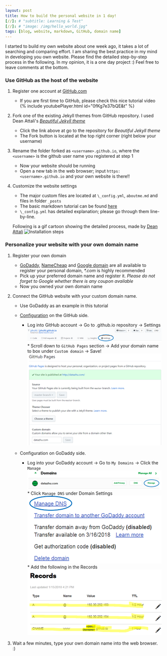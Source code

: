 ```yaml
---
layout: post
title: How to build the personal website in 1 day!
[//]: # "subtitle: Learning & Test"
[//]: # "image: /img/hello_world.jpg"
tags: [blog, website, markdown, GitHub, domain name]
---
```


[//]: # "* Will be replaced with the ToC, excluding the 'Contents' header"
[//]: # "{:toc}"

I started to build my own website about one week ago, it takes a lot of searching and comparing effort. 
I am sharing the best practice in my mind in developing you own website. Please find the detailed step-by-step process in the following.
In my opinion, it is a one day project :) Feel free to leave comments at the bottom.

### Use GitHub as the host of the website
1. Register one account at [GitHub.com](https://github.com/)
   * If you are first time to GitHub, please check this nice tutorial video
   {% include youtubePlayer.html id="0fKg7e37bQE&t" %}  

2. Fork one of the existing Jekyll themes from GitHub repository. I used Dean Attali's [_Beautiful Jekyll theme_](https://github.com/daattali/beautiful-jekyll)
   * Click the link above at go to the repository for _Beautiful Jekyll theme_
   * The Fork button is located at the top right corner (right below your username)  

3. Rename the folder forked as `<username>.github.io`, where the `<username>` is the github user name you registered at step 1
   * Now your website should be running
   * Open a new tab in the web browser; input `https:<username>.github.io` and your own website is there!!

4. Customize the website settings
   * The major custom files are located at `\_config.yml`, `aboutme.md` and files in folder `_posts` 
   * The basic markdown tutorial can be found [here](https://www.markdowntutorial.com/)
   * `\_config.yml` has detailed explanation; please go through them line-by-line.

   Following is a gif cartoon showing the detailed process, made by [Dean Attali](https://deanattali.com/beautiful-jekyll/)
   ![Installation steps](../img/install-steps.gif)

### Personalize your website with your own domain name
1. Register your own domain 
   * [GoDaddy](https://www.godaddy.com/), [NameCheap](https://www.namecheap.com/) and [Google domain](https://domains.google/#/) are all available to register your personal domain, _\*.com_ is highly recommended
   * Pick up your preferred domain name and register it. _Please do not forget to Google whether there is any coupon available_
   * Now you owned your own domain name
   
2. Connect the GitHub website with your custom domain name.
   * Use GoDaddy as an example in this tutorial
   * [Configuration](https://help.github.com/articles/adding-or-removing-a-custom-domain-for-your-github-pages-site/) on the GitHub side.  
   		* Log into GitHub account → Go to <username>.github.io repository → Settings 
   			![Github Domain 1](../img/GitHub_Domain_1.png)
         * Scroll down to `GitHub Pages` section → Add your domain name to box under `Custom domain` → Save!
   			![Github Domain 2](../img/GitHub_Domain_2.png)

   * Configuration on GoDaddy side.
      	* Log into your GoDaddy account →  Go to `My Domains` → Click the `Manage`
      	 	![Go Daddy Domain 1](../img/GoDaddy_Domain_1.png)
         * Click `Manage DNS` under Domain Settings
      	 	![Go Daddy Domain 2](../img/GoDaddy_Domain_2.png)
         * Add the following in the Records
      	 	![Go Daddy Domain 3](../img/GoDaddy_Domain_3.png)

3. Wait a few minutes, type your own domain name into the web browser. :)
